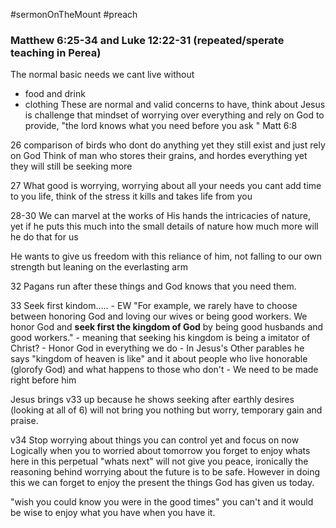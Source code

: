 #sermonOnTheMount
#preach
### Matthew 6:25-34  and Luke 12:22-31 (repeated/sperate teaching in Perea)

The normal basic needs we cant live without
- food and drink
- clothing
These are normal and valid concerns to have, think about Jesus is challenge that mindset of worrying over everything and rely on God to provide, "the lord knows what you need before you ask " Matt 6:8

26 comparison of birds who dont do anything yet they still exist and just rely on God
Think of man who stores their grains, and hordes everything yet they will still be seeking more

27 What good is worrying, worrying about all your needs you cant add time to you life, think of the stress it kills and takes life from you

28-30 We can marvel at the works of His hands the intricacies of nature, yet if he puts this much into the small details of nature how much more will he do that for us 

He wants to give us freedom with this reliance of him, not falling to our own strength but leaning on the everlasting arm

32 Pagans run after these things and God knows that you need them. 

33 Seek first kindom.....
	- EW "For example, we rarely have to choose between honoring God and loving our wives or being good workers. We honor God and **seek first the kingdom of God** by being good husbands and good workers." 
	- meaning that seeking his kingdom is being a imitator of Christ?
	- Honor God in everything we do
	- In Jesus's Other parables he says "kingdom of heaven is like" and it about people who live honorable (glorofy God) and what happens to those who don't
	- We need to be made right before him 

Jesus brings v33 up because he shows seeking after earthly desires (looking at all of 6) will not bring you nothing but worry, temporary gain and praise. 

v34 Stop worrying about things you can control yet and focus on now
Logically when you to worried about tomorrow you forget to enjoy whats here 
in this perpetual "whats next" will not give you peace, ironically the reasoning behind worrying about the future is to be safe. However in doing this we can forget to enjoy the present the things God has given us today. 

"wish you could know you were in the good times"
you can't and it would be wise to enjoy what you have when you have it.
